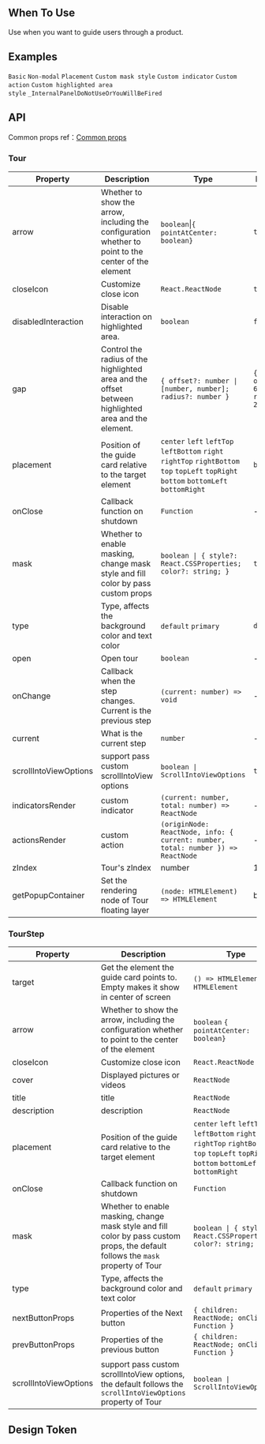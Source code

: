
## When To Use

Use when you want to guide users through a product.

## Examples

<!-- prettier-ignore -->
<code src="./demo/basic.tsx">Basic</code>
<code src="./demo/non-modal.tsx">Non-modal</code>
<code src="./demo/placement.tsx">Placement</code>
<code src="./demo/mask.tsx">Custom mask style</code>
<code src="./demo/indicator.tsx">Custom indicator</code>
<code src="./demo/actions-render.tsx" version="5.25.0">Custom action</code>
<code src="./demo/gap.tsx">Custom highlighted area style</code>
<code src="./demo/render-panel.tsx" debug>\_InternalPanelDoNotUseOrYouWillBeFired</code>

## API

Common props ref：[Common props](/docs/react/common-props)

### Tour

| Property | Description | Type | Default | Version |
| --- | --- | --- | --- | --- |
| arrow | Whether to show the arrow, including the configuration whether to point to the center of the element | `boolean`\|`{ pointAtCenter: boolean}` | `true` |  |
| closeIcon | Customize close icon | `React.ReactNode` | `true` | 5.9.0 |
| disabledInteraction | Disable interaction on highlighted area. | `boolean` | `false` | 5.13.0 |
| gap | Control the radius of the highlighted area and the offset between highlighted area and the element. | `{ offset?: number \| [number, number]; radius?: number }` | `{ offset?: 6 ; radius?: 2 }` | 5.0.0 (array type `offset`: 5.9.0) |
| placement | Position of the guide card relative to the target element | `center` `left` `leftTop` `leftBottom` `right` `rightTop` `rightBottom` `top` `topLeft` `topRight` `bottom` `bottomLeft` `bottomRight` | `bottom` |  |
| onClose | Callback function on shutdown | `Function` | - |  |
| mask | Whether to enable masking, change mask style and fill color by pass custom props | `boolean \| { style?: React.CSSProperties; color?: string; }` | `true` |  |
| type | Type, affects the background color and text color | `default` `primary` | `default` |  |
| open | Open tour | `boolean` | - |  |
| onChange | Callback when the step changes. Current is the previous step | `(current: number) => void` | - |  |
| current | What is the current step | `number` | - |  |
| scrollIntoViewOptions | support pass custom scrollIntoView options | `boolean \| ScrollIntoViewOptions` | `true` | 5.2.0 |
| indicatorsRender | custom indicator | `(current: number, total: number) => ReactNode` | - | 5.2.0 |
| actionsRender | custom action | `(originNode: ReactNode, info: { current: number, total: number }) => ReactNode` | - | 5.25.0 |
| zIndex | Tour's zIndex | number | 1001 | 5.3.0 |
| getPopupContainer | Set the rendering node of Tour floating layer | `(node: HTMLElement) => HTMLElement` | body | 5.12.0 |

### TourStep

| Property | Description | Type | Default | Version |
| --- | --- | --- | --- | --- |
| target | Get the element the guide card points to. Empty makes it show in center of screen | `() => HTMLElement` \| `HTMLElement` | - |  |
| arrow | Whether to show the arrow, including the configuration whether to point to the center of the element | `boolean` `{ pointAtCenter: boolean}` | `true` |  |
| closeIcon | Customize close icon | `React.ReactNode` | `true` | 5.9.0 |
| cover | Displayed pictures or videos | `ReactNode` | - |  |
| title | title | `ReactNode` | - |  |
| description | description | `ReactNode` | - |  |
| placement | Position of the guide card relative to the target element | `center` `left` `leftTop` `leftBottom` `right` `rightTop` `rightBottom` `top` `topLeft` `topRight` `bottom` `bottomLeft` `bottomRight` | `bottom` |  |
| onClose | Callback function on shutdown | `Function` | - |  |
| mask | Whether to enable masking, change mask style and fill color by pass custom props, the default follows the `mask` property of Tour | `boolean \| { style?: React.CSSProperties; color?: string; }` | `true` |  |
| type | Type, affects the background color and text color | `default` `primary` | `default` |  |
| nextButtonProps | Properties of the Next button | `{ children: ReactNode; onClick: Function }` | - |  |
| prevButtonProps | Properties of the previous button | `{ children: ReactNode; onClick: Function }` | - |  |
| scrollIntoViewOptions | support pass custom scrollIntoView options, the default follows the `scrollIntoViewOptions` property of Tour | `boolean \| ScrollIntoViewOptions` | `true` | 5.2.0 |

## Design Token

<ComponentTokenTable component="Tour"></ComponentTokenTable>
